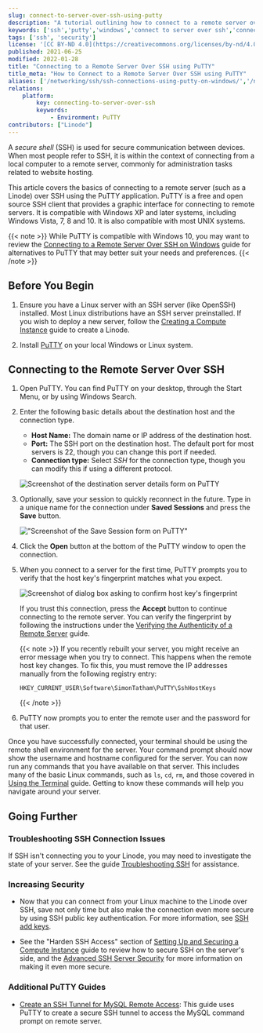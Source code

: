```yaml
---
slug: connect-to-server-over-ssh-using-putty
description: "A tutorial outlining how to connect to a remote server over SSH using PuTTY on Windows (or Linux)"
keywords: ['ssh','putty','windows','connect to server over ssh','connect to linode over ssh']
tags: ['ssh', 'security']
license: '[CC BY-ND 4.0](https://creativecommons.org/licenses/by-nd/4.0)'
published: 2021-06-25
modified: 2022-01-28
title: "Connecting to a Remote Server Over SSH using PuTTY"
title_meta: "How to Connect to a Remote Server Over SSH using PuTTY"
aliases: ['/networking/ssh/ssh-connections-using-putty-on-windows/','/networking/using-putty/']
relations:
    platform:
        key: connecting-to-server-over-ssh
        keywords:
            - Environment: PuTTY
contributors: ["Linode"]
---
```


A *secure shell* (SSH) is used for secure communication between devices. When most people refer to SSH, it is within the context of connecting from a local computer to a remote server, commonly for administration tasks related to website hosting.

This article covers the basics of connecting to a remote server (such as a Linode) over SSH using the PuTTY application. PuTTY is a free and open source SSH client that provides a graphic interface for connecting to remote servers. It is compatible with Windows XP and later systems, including Windows Vista, 7, 8 and 10. It is also compatible with most UNIX systems.

{{< note >}}
While PuTTY is compatible with Windows 10, you may want to review the [Connecting to a Remote Server Over SSH on Windows](/docs/guides/connect-to-server-over-ssh-on-windows/) guide for alternatives to PuTTY that may better suit your needs and preferences.
{{< /note >}}

## Before You Begin

1. Ensure you have a Linux server with an SSH server (like OpenSSH) installed. Most Linux distributions have an SSH server preinstalled. If you wish to deploy a new server, follow the [Creating a Compute Instance](/docs/products/compute/compute-instances/guides/create/) guide to create a Linode.

1. Install [PuTTY](http://www.chiark.greenend.org.uk/~sgtatham/putty/download.html) on your local Windows or Linux system.

## Connecting to the Remote Server Over SSH

1.  Open PuTTY. You can find PuTTY on your desktop, through the Start Menu, or by using Windows Search.

1.  Enter the following basic details about the destination host and the connection type.

    - **Host Name:** The domain name or IP address of the destination host.
    - **Port:** The SSH port on the destination host. The default port for most servers is 22, though you can change this port if needed.
    - **Connection type:** Select *SSH* for the connection type, though you can modify this if using a different protocol.

    ![Screenshot of the destination server details form on PuTTY](putty-destination.png "Destination details")

1.  Optionally, save your session to quickly reconnect in the future. Type in a unique name for the connection under **Saved Sessions** and press the **Save** button.

    !["Screenshot of the Save Session form on PuTTY"](putty-save-session.png)

1.  Click the **Open** button at the bottom of the PuTTY window to open the connection.

1.  When you connect to a server for the first time, PuTTY prompts you to verify that the host key's fingerprint matches what you expect.

    ![Screenshot of dialog box asking to confirm host key's fingerprint](putty-security-alert.png "Confirm the host key's fingerprint")

    If you trust this connection, press the **Accept** button to continue connecting to the remote server. You can verify the fingerprint by following the instructions under the [Verifying the Authenticity of a Remote Server](/docs/guides/verifying-the-authenticity-of-remote-host/) guide.

    {{< note >}}
    If you recently rebuilt your server, you might receive an error message when you try to connect. This happens when the remote host key changes. To fix this, you must remove the IP addresses manually from the following registry entry:

    ```command
    HKEY_CURRENT_USER\Software\SimonTatham\PuTTY\SshHostKeys
    ```
    {{< /note >}}

1.  PuTTY now prompts you to enter the remote user and the password for that user.

Once you have successfully connected, your terminal should be using the remote shell environment for the server. Your command prompt should now show the username and hostname configured for the server. You can now run any commands that you have available on that server. This includes many of the basic Linux commands, such as `ls`, `cd`, `rm`, and those covered in [Using the Terminal](/docs/guides/using-the-terminal/) guide. Getting to know these commands will help you navigate around your server.

## Going Further

### Troubleshooting SSH Connection Issues

If SSH isn't connecting you to your Linode, you may need to investigate the state of your server. See the guide [Troubleshooting SSH](/docs/products/compute/compute-instances/guides/troubleshooting-ssh-issues/) for assistance.

### Increasing Security

- Now that you can connect from your Linux machine to the Linode over SSH, save not only time but also make the connection even more secure by using SSH public key authentication. For more information, see [SSH add keys](/docs/guides/use-public-key-authentication-with-ssh/).

- See the "Harden SSH Access" section of [Setting Up and Securing a Compute Instance](/docs/products/compute/compute-instances/guides/set-up-and-secure/) guide to review how to secure SSH on the server's side, and the [Advanced SSH Server Security](/docs/guides/advanced-ssh-server-security/) for more information on making it even more secure.

### Additional PuTTY Guides

- [Create an SSH Tunnel for MySQL Remote Access](/docs/guides/create-an-ssh-tunnel-for-mysql-remote-access/): This guide uses PuTTY to create a secure SSH tunnel to access the MySQL command prompt on remote server.